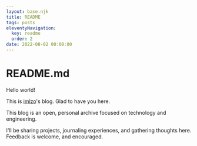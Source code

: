 ```yaml
---
layout: base.njk
title: README
tags: posts
eleventyNavigation:
  key: readme
  order: 2
date: 2022-08-02 00:00:00
---
```


# README.md

Hello world!

This is [imlzo](https://github.com/imlzo)'s blog. Glad to have you here. 

This blog is an open, personal archive focused on technology and engineering.

I'll be sharing projects, journaling experiences, and gathering thoughts here.
Feedback is welcome, and encouraged.

